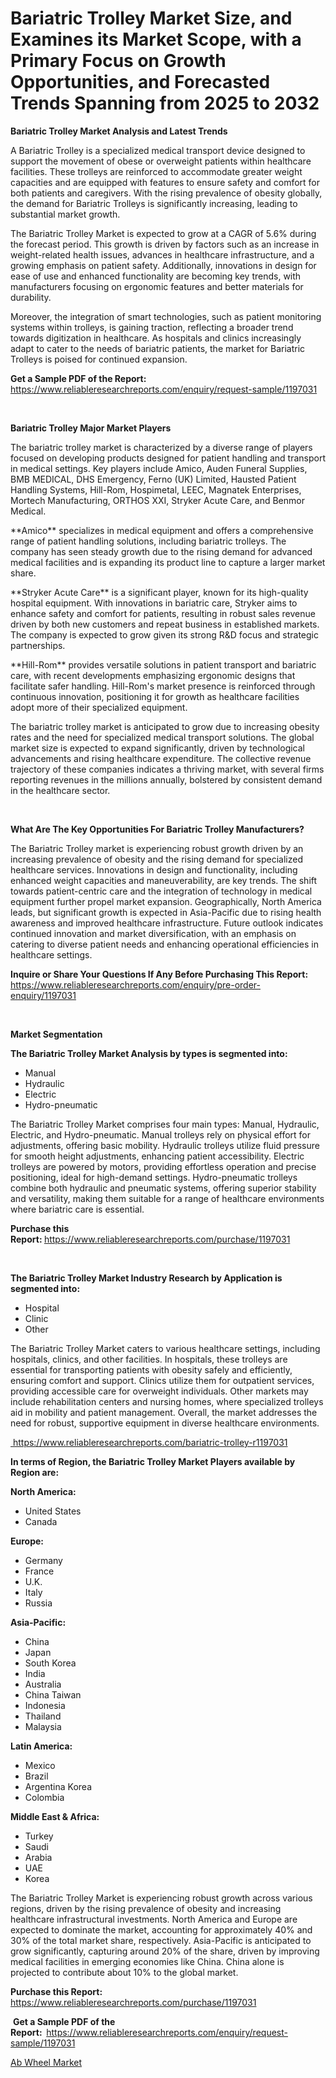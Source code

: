 <p><h1>Bariatric Trolley Market Size, and Examines its Market Scope, with a Primary Focus on Growth Opportunities, and Forecasted Trends Spanning from 2025 to 2032</h1></p><p><strong>Bariatric Trolley Market Analysis and Latest Trends</strong></p>
<p><p>A Bariatric Trolley is a specialized medical transport device designed to support the movement of obese or overweight patients within healthcare facilities. These trolleys are reinforced to accommodate greater weight capacities and are equipped with features to ensure safety and comfort for both patients and caregivers. With the rising prevalence of obesity globally, the demand for Bariatric Trolleys is significantly increasing, leading to substantial market growth.</p><p>The Bariatric Trolley Market is expected to grow at a CAGR of 5.6% during the forecast period. This growth is driven by factors such as an increase in weight-related health issues, advances in healthcare infrastructure, and a growing emphasis on patient safety. Additionally, innovations in design for ease of use and enhanced functionality are becoming key trends, with manufacturers focusing on ergonomic features and better materials for durability.</p><p>Moreover, the integration of smart technologies, such as patient monitoring systems within trolleys, is gaining traction, reflecting a broader trend towards digitization in healthcare. As hospitals and clinics increasingly adapt to cater to the needs of bariatric patients, the market for Bariatric Trolleys is poised for continued expansion.</p></p>
<p><strong>Get a Sample PDF of the Report:&nbsp;</strong> <a href="https://www.reliableresearchreports.com/enquiry/request-sample/1197031?utm_campaign=3262&utm_medium=2&utm_source=Github&utm_content=ia&utm_term=04042025&utm_id=bariatric-trolley">https://www.reliableresearchreports.com/enquiry/request-sample/1197031</a></p>
<p>&nbsp;</p>
<p><strong>Bariatric Trolley Major Market Players</strong></p>
<p><p>The bariatric trolley market is characterized by a diverse range of players focused on developing products designed for patient handling and transport in medical settings. Key players include Amico, Auden Funeral Supplies, BMB MEDICAL, DHS Emergency, Ferno (UK) Limited, Hausted Patient Handling Systems, Hill-Rom, Hospimetal, LEEC, Magnatek Enterprises, Mortech Manufacturing, ORTHOS XXI, Stryker Acute Care, and Benmor Medical.</p><p>**Amico** specializes in medical equipment and offers a comprehensive range of patient handling solutions, including bariatric trolleys. The company has seen steady growth due to the rising demand for advanced medical facilities and is expanding its product line to capture a larger market share.</p><p>**Stryker Acute Care** is a significant player, known for its high-quality hospital equipment. With innovations in bariatric care, Stryker aims to enhance safety and comfort for patients, resulting in robust sales revenue driven by both new customers and repeat business in established markets. The company is expected to grow given its strong R&D focus and strategic partnerships.</p><p>**Hill-Rom** provides versatile solutions in patient transport and bariatric care, with recent developments emphasizing ergonomic designs that facilitate safer handling. Hill-Rom's market presence is reinforced through continuous innovation, positioning it for growth as healthcare facilities adopt more of their specialized equipment.</p><p>The bariatric trolley market is anticipated to grow due to increasing obesity rates and the need for specialized medical transport solutions. The global market size is expected to expand significantly, driven by technological advancements and rising healthcare expenditure. The collective revenue trajectory of these companies indicates a thriving market, with several firms reporting revenues in the millions annually, bolstered by consistent demand in the healthcare sector.</p></p>
<p>&nbsp;</p>
<p><strong>What Are The Key Opportunities For Bariatric Trolley Manufacturers?</strong></p>
<p><p>The Bariatric Trolley market is experiencing robust growth driven by an increasing prevalence of obesity and the rising demand for specialized healthcare services. Innovations in design and functionality, including enhanced weight capacities and maneuverability, are key trends. The shift towards patient-centric care and the integration of technology in medical equipment further propel market expansion. Geographically, North America leads, but significant growth is expected in Asia-Pacific due to rising health awareness and improved healthcare infrastructure. Future outlook indicates continued innovation and market diversification, with an emphasis on catering to diverse patient needs and enhancing operational efficiencies in healthcare settings.</p></p>
<p><strong>Inquire or Share Your Questions If Any Before Purchasing This Report:</strong> <a href="https://www.reliableresearchreports.com/enquiry/pre-order-enquiry/1197031?utm_campaign=3262&utm_medium=2&utm_source=Github&utm_content=ia&utm_term=04042025&utm_id=bariatric-trolley">https://www.reliableresearchreports.com/enquiry/pre-order-enquiry/1197031</a></p>
<p>&nbsp;</p>
<p><strong>Market Segmentation</strong></p>
<p><strong>The Bariatric Trolley Market Analysis by types is segmented into:</strong></p>
<p><ul><li>Manual</li><li>Hydraulic</li><li>Electric</li><li>Hydro-pneumatic</li></ul></p>
<p><p>The Bariatric Trolley Market comprises four main types: Manual, Hydraulic, Electric, and Hydro-pneumatic. Manual trolleys rely on physical effort for adjustments, offering basic mobility. Hydraulic trolleys utilize fluid pressure for smooth height adjustments, enhancing patient accessibility. Electric trolleys are powered by motors, providing effortless operation and precise positioning, ideal for high-demand settings. Hydro-pneumatic trolleys combine both hydraulic and pneumatic systems, offering superior stability and versatility, making them suitable for a range of healthcare environments where bariatric care is essential.</p></p>
<p><strong>Purchase this Report:&nbsp;</strong><a href="https://www.reliableresearchreports.com/purchase/1197031?utm_campaign=3262&utm_medium=2&utm_source=Github&utm_content=ia&utm_term=04042025&utm_id=bariatric-trolley">https://www.reliableresearchreports.com/purchase/1197031</a></p>
<p>&nbsp;</p>
<p><strong>The Bariatric Trolley Market Industry Research by Application is segmented into:</strong></p>
<p><ul><li>Hospital</li><li>Clinic</li><li>Other</li></ul></p>
<p><p>The Bariatric Trolley Market caters to various healthcare settings, including hospitals, clinics, and other facilities. In hospitals, these trolleys are essential for transporting patients with obesity safely and efficiently, ensuring comfort and support. Clinics utilize them for outpatient services, providing accessible care for overweight individuals. Other markets may include rehabilitation centers and nursing homes, where specialized trolleys aid in mobility and patient management. Overall, the market addresses the need for robust, supportive equipment in diverse healthcare environments.</p></p>
<p><a href="https://www.reliableresearchreports.com/bariatric-trolley-r1197031?utm_campaign=3262&utm_medium=2&utm_source=Github&utm_content=ia&utm_term=04042025&utm_id=bariatric-trolley">&nbsp;https://www.reliableresearchreports.com/bariatric-trolley-r1197031</a></p>
<p><strong>In terms of Region, the Bariatric Trolley Market Players available by Region are:</strong></p>
<p>
    <p> <strong> North America: </strong>
        <ul>
            <li>United States</li>
            <li>Canada</li>
        </ul>
        </p> 
    <p> <strong> Europe: </strong>
        <ul>
            <li>Germany</li>
            <li>France</li>
            <li>U.K.</li>
            <li>Italy</li>
            <li>Russia</li>
        </ul>
        </p> 
    <p> <strong> Asia-Pacific: </strong>
        <ul>
            <li>China</li>
            <li>Japan</li>
            <li>South Korea</li>
            <li>India</li>
            <li>Australia</li>
            <li>China Taiwan</li>
            <li>Indonesia</li>
            <li>Thailand</li>
            <li>Malaysia</li>
        </ul>
        </p> 
    <p> <strong> Latin America: </strong>
        <ul>
            <li>Mexico</li>
            <li>Brazil</li>
            <li>Argentina Korea</li>
            <li>Colombia</li>
        </ul>
        </p> 
    <p> <strong> Middle East & Africa: </strong>
        <ul>
            <li>Turkey</li>
            <li>Saudi</li>
            <li>Arabia</li>
            <li>UAE</li>
            <li>Korea</li>
        </ul>
    </p>
    </p>
<p><p>The Bariatric Trolley Market is experiencing robust growth across various regions, driven by the rising prevalence of obesity and increasing healthcare infrastructural investments. North America and Europe are expected to dominate the market, accounting for approximately 40% and 30% of the total market share, respectively. Asia-Pacific is anticipated to grow significantly, capturing around 20% of the share, driven by improving medical facilities in emerging economies like China. China alone is projected to contribute about 10% to the global market.</p></p>
<p><strong>Purchase this Report: </strong><a href="https://www.reliableresearchreports.com/purchase/1197031?utm_campaign=3262&utm_medium=2&utm_source=Github&utm_content=ia&utm_term=04042025&utm_id=bariatric-trolley">https://www.reliableresearchreports.com/purchase/1197031</a></p>
<p>&nbsp;<strong>Get a Sample PDF of the Report:&nbsp;&nbsp;</strong><a href="https://www.reliableresearchreports.com/enquiry/request-sample/1197031?utm_campaign=3262&utm_medium=2&utm_source=Github&utm_content=ia&utm_term=04042025&utm_id=bariatric-trolley">https://www.reliableresearchreports.com/enquiry/request-sample/1197031</a></p>
<p><strong></strong></p>
<p><p><a href="https://github.com/lateshab69/Market-Research-Report-List-1/blob/main/ab-wheel-market.md?utm_campaign=3262&utm_medium=2&utm_source=Github&utm_content=ia&utm_term=04042025&utm_id=bariatric-trolley">Ab Wheel Market</a></p></p>